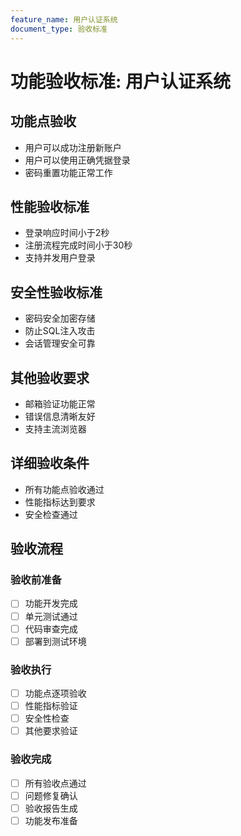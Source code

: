 ```yaml
---
feature_name: 用户认证系统
document_type: 验收标准
---
```


# 功能验收标准: 用户认证系统

## 功能点验收

- 用户可以成功注册新账户
- 用户可以使用正确凭据登录
- 密码重置功能正常工作

## 性能验收标准

- 登录响应时间小于2秒
- 注册流程完成时间小于30秒
- 支持并发用户登录

## 安全性验收标准

- 密码安全加密存储
- 防止SQL注入攻击
- 会话管理安全可靠

## 其他验收要求

- 邮箱验证功能正常
- 错误信息清晰友好
- 支持主流浏览器

## 详细验收条件

- 所有功能点验收通过
- 性能指标达到要求
- 安全检查通过

## 验收流程

### 验收前准备

- [ ] 功能开发完成
- [ ] 单元测试通过
- [ ] 代码审查完成
- [ ] 部署到测试环境

### 验收执行

- [ ] 功能点逐项验收
- [ ] 性能指标验证
- [ ] 安全性检查
- [ ] 其他要求验证

### 验收完成

- [ ] 所有验收点通过
- [ ] 问题修复确认
- [ ] 验收报告生成
- [ ] 功能发布准备
